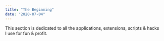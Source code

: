 ```yaml
---
title: "The Beginning"
date: "2020-07-04"
---
```


This section is dedicated to all the applications, extensions, scripts & hacks I use for fun & profit.
